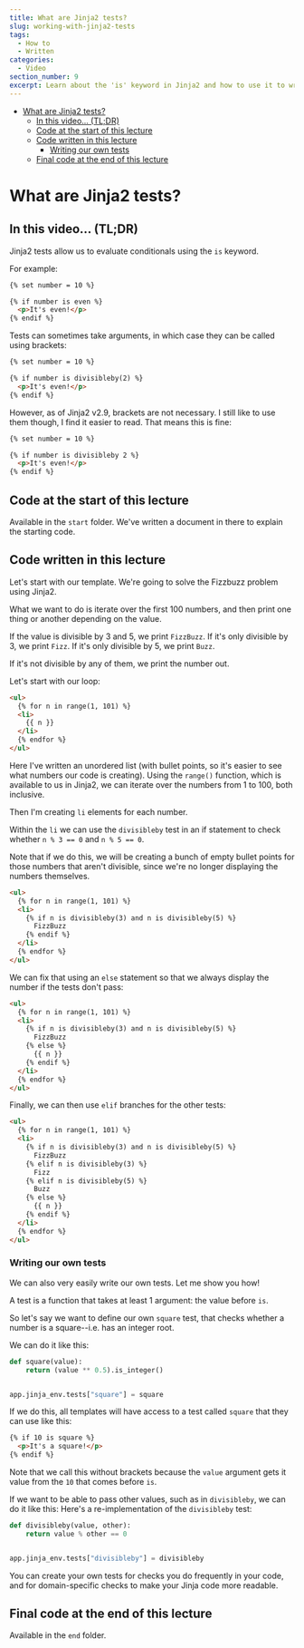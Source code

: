 ```yaml
---
title: What are Jinja2 tests?
slug: working-with-jinja2-tests
tags:
  - How to
  - Written
categories:
  - Video
section_number: 9
excerpt: Learn about the 'is' keyword in Jinja2 and how to use it to write simple conditionals.
---
```


- [What are Jinja2 tests?](#what-are-jinja2-tests)
  - [In this video... (TL;DR)](#in-this-video-tldr)
  - [Code at the start of this lecture](#code-at-the-start-of-this-lecture)
  - [Code written in this lecture](#code-written-in-this-lecture)
    - [Writing our own tests](#writing-our-own-tests)
  - [Final code at the end of this lecture](#final-code-at-the-end-of-this-lecture)

# What are Jinja2 tests?

## In this video... (TL;DR)

Jinja2 tests allow us to evaluate conditionals using the `is` keyword.

For example:

```html
{% set number = 10 %}

{% if number is even %}
  <p>It's even!</p>
{% endif %}
```

Tests can sometimes take arguments, in which case they can be called using brackets:

```html
{% set number = 10 %}

{% if number is divisibleby(2) %}
  <p>It's even!</p>
{% endif %}
```

However, as of Jinja2 v2.9, brackets are not necessary. I still like to use them though, I find it easier to read. That means this is fine:

```html
{% set number = 10 %}

{% if number is divisibleby 2 %}
  <p>It's even!</p>
{% endif %}
```

## Code at the start of this lecture

Available in the `start` folder. We've written a document in there to explain the starting code.

## Code written in this lecture

Let's start with our template. We're going to solve the Fizzbuzz problem using Jinja2.

What we want to do is iterate over the first 100 numbers, and then print one thing or another depending on the value.

If the value is divisible by 3 and 5, we print `FizzBuzz`. If it's only divisible by 3, we print `Fizz`. If it's only divisible by 5, we print `Buzz`.

If it's not divisible by any of them, we print the number out.

Let's start with our loop:

```html
<ul>
  {% for n in range(1, 101) %}
  <li>
    {{ n }}
  </li>
  {% endfor %}
</ul>
```

Here I've written an unordered list (with bullet points, so it's easier to see what numbers our code is creating). Using the `range()` function, which is available to us in Jinja2, we can iterate over the numbers from 1 to 100, both inclusive.

Then I'm creating `li` elements for each number.

Within the `li` we can use the `divisibleby` test in an if statement to check whether `n % 3 == 0` and `n % 5 == 0`.

Note that if we do this, we will be creating a bunch of empty bullet points for those numbers that aren't divisible, since we're no longer displaying the numbers themselves.

```html
<ul>
  {% for n in range(1, 101) %}
  <li>
    {% if n is divisibleby(3) and n is divisibleby(5) %}
      FizzBuzz
    {% endif %}
  </li>
  {% endfor %}
</ul>
```

We can fix that using an `else` statement so that we always display the number if the tests don't pass:

```html
<ul>
  {% for n in range(1, 101) %}
  <li>
    {% if n is divisibleby(3) and n is divisibleby(5) %}
      FizzBuzz
    {% else %}
      {{ n }}
    {% endif %}
  </li>
  {% endfor %}
</ul>
```

Finally, we can then use `elif` branches for the other tests:

```html
<ul>
  {% for n in range(1, 101) %}
  <li>
    {% if n is divisibleby(3) and n is divisibleby(5) %}
      FizzBuzz
    {% elif n is divisibleby(3) %}
      Fizz
    {% elif n is divisibleby(5) %}
      Buzz
    {% else %}
      {{ n }}
    {% endif %}
  </li>
  {% endfor %}
</ul>
```

### Writing our own tests

We can also very easily write our own tests. Let me show you how!

A test is a function that takes at least 1 argument: the value before `is`.

So let's say we want to define our own `square` test, that checks whether a number is a square--i.e. has an integer root.

We can do it like this:

```py
def square(value):
    return (value ** 0.5).is_integer()


app.jinja_env.tests["square"] = square
```

If we do this, all templates will have access to a test called `square` that they can use like this:

```html
{% if 10 is square %}
  <p>It's a square!</p>
{% endif %}
```

Note that we call this without brackets because the `value` argument gets it value from the `10` that comes before `is`.

If we want to be able to pass other values, such as in `divisibleby`, we can do it like this: Here's a re-implementation of the `divisibleby` test:

```py
def divisibleby(value, other):
    return value % other == 0


app.jinja_env.tests["divisibleby"] = divisibleby
```

You can create your own tests for checks you do frequently in your code, and for domain-specific checks to make your Jinja code more readable.

## Final code at the end of this lecture

Available in the `end` folder. 

